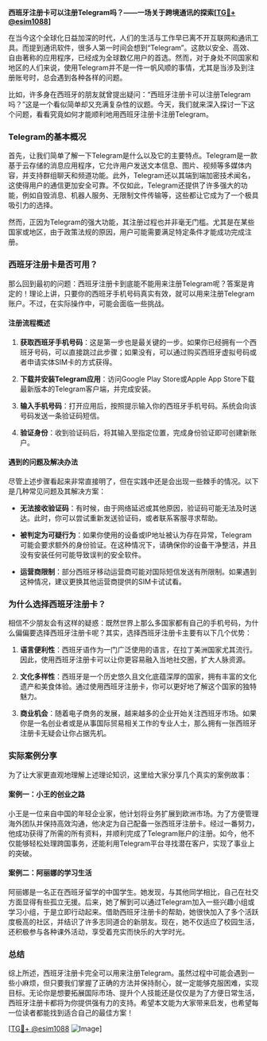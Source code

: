**西班牙注册卡可以注册Telegram吗？——一场关于跨境通讯的探索[[TG💪+ @esim1088](https://t.me/s/esim1088)]**

在当今这个全球化日益加深的时代，人们的生活与工作早已离不开互联网和通讯工具。而提到通讯软件，很多人第一时间会想到“Telegram”。这款以安全、高效、自由著称的应用程序，已经成为全球数亿用户的首选。然而，对于身处不同国家和地区的人们来说，使用Telegram并不是一件一帆风顺的事情，尤其是当涉及到注册账号时，总会遇到各种各样的问题。

比如，许多身在西班牙的朋友就曾提出疑问：“西班牙注册卡可以注册Telegram吗？”这是一个看似简单却又充满复杂性的议题。今天，我们就来深入探讨一下这个问题，看看究竟如何才能顺利地用西班牙注册卡注册Telegram。

### Telegram的基本概况

首先，让我们简单了解一下Telegram是什么以及它的主要特点。Telegram是一款基于云存储的消息应用程序，它允许用户发送文本信息、图片、视频等多媒体内容，并支持群组聊天和频道功能。此外，Telegram还以其端到端加密技术闻名，这使得用户的通信更加安全可靠。不仅如此，Telegram还提供了许多强大的功能，例如自毁消息、机器人服务、无限制文件传输等，这些都让它成为了一个极具吸引力的选择。

然而，正因为Telegram的强大功能，其注册过程也并非毫无门槛。尤其是在某些国家或地区，由于政策法规的原因，用户可能需要满足特定条件才能成功完成注册。

### 西班牙注册卡是否可用？

那么回到最初的问题：西班牙注册卡到底能不能用来注册Telegram呢？答案是肯定的！理论上讲，只要你的西班牙手机号码真实有效，就可以用来注册Telegram账户。不过，在实际操作中，可能会面临一些挑战。

#### 注册流程概述

1. **获取西班牙手机号码**：这是第一步也是最关键的一步。如果你已经拥有一个西班牙号码，可以直接跳过此步骤；如果没有，可以通过购买西班牙虚拟号码或者申请实体SIM卡的方式获得。
   
2. **下载并安装Telegram应用**：访问Google Play Store或Apple App Store下载最新版本的Telegram客户端，并完成安装。

3. **输入手机号码**：打开应用后，按照提示输入你的西班牙手机号码。系统会向该号码发送一条验证码短信。

4. **验证身份**：收到验证码后，将其输入至指定位置，完成身份验证即可创建新账户。

#### 遇到的问题及解决办法

尽管上述步骤看起来非常直接明了，但在实践中还是会出现一些棘手的情况。以下是几种常见问题及其解决方案：

- **无法接收验证码**：有时候，由于网络延迟或其他原因，验证码可能无法及时送达。此时，你可以尝试重新发送验证码，或者联系客服寻求帮助。
  
- **被判定为可疑行为**：如果你使用的设备或IP地址被认为存在异常，Telegram可能会要求额外的身份验证。在这种情况下，请确保你的设备干净整洁，并且没有安装任何可能导致误判的安全软件。

- **运营商限制**：部分西班牙移动运营商可能对国际短信发送有所限制。如果遇到这种情况，建议更换其他运营商提供的SIM卡试试看。

### 为什么选择西班牙注册卡？

相信不少朋友会有这样的疑惑：既然世界上那么多国家都有自己的手机号码，为什么偏偏要选择西班牙注册卡呢？其实，选择西班牙注册卡主要有以下几个优势：

1. **语言便利性**：西班牙语作为一门广泛使用的语言，在拉丁美洲国家尤其流行。因此，使用西班牙注册卡可以让你更容易融入当地社交圈，扩大人脉资源。

2. **文化多样性**：西班牙是一个历史悠久且文化底蕴深厚的国家，拥有丰富的文化遗产和美食体验。通过使用西班牙注册卡，你可以更好地了解这个国家的独特魅力。

3. **商业机会**：随着电子商务的发展，越来越多的企业开始关注西班牙市场。如果你是一名创业者或是从事国际贸易相关工作的专业人士，那么拥有一张西班牙注册卡无疑会让你占据先机。

### 实际案例分享

为了让大家更直观地理解上述理论知识，这里给大家分享几个真实的案例故事：

#### 案例一：小王的创业之路
小王是一位来自中国的年轻企业家，他计划将业务扩展到欧洲市场。为了方便管理海外团队并保持高效沟通，他决定为自己配备一张西班牙注册卡。经过一番努力，他成功获得了所需的所有资料，并顺利完成了Telegram账户的注册。如今，他不仅能够轻松处理跨国事务，还能利用Telegram平台寻找潜在客户，实现了事业上的突破。

#### 案例二：阿丽娜的学习生活
阿丽娜是一名正在西班牙留学的中国学生。她发现，与其他同学相比，自己在社交方面显得有些孤立无援。后来，她了解到可以通过Telegram加入一些兴趣小组或学习小组，于是立即行动起来。借助西班牙注册卡的帮助，她很快加入了多个活跃度极高的社区，并结识了许多志同道合的新朋友。现在，她不仅适应了校园生活，还积极参与各种课外活动，享受着充实而快乐的大学时光。

### 总结

综上所述，西班牙注册卡完全可以用来注册Telegram。虽然过程中可能会遇到一些小麻烦，但只要我们掌握了正确的方法并保持耐心，就一定能够克服困难，实现目标。无论你是想要拓展国际市场、提升个人技能还是仅仅是为了方便日常生活，西班牙注册卡都将为你提供强有力的支持。希望本文能为大家带来启发，也希望每一位读者都能找到适合自己的最佳方案！

[[TG💪+ @esim1088](https://t.me/s/esim1088) ![Image](https://i.postimg.cc/4NQfJmqS/Snipaste-2025-05-13-00-14-12.png)]
